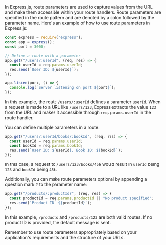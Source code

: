 In Express.js, route parameters are used to capture values from the URL and make them accessible within your route handlers. Route parameters are specified in the route pattern and are denoted by a colon followed by the parameter name. Here's an example of how to use route parameters in Express.js:

```javascript
const express = require("express");
const app = express();
const port = 3000;

// Define a route with a parameter
app.get("/users/:userId", (req, res) => {
  const userId = req.params.userId;
  res.send(`User ID: ${userId}`);
});

app.listen(port, () => {
  console.log(`Server listening on port ${port}`);
});
```

In this example, the route `/users/:userId` defines a parameter `userId`. When a request is made to a URL like `/users/123`, Express extracts the value `123` from the URL and makes it accessible through `req.params.userId` in the route handler.

You can define multiple parameters in a route:

```javascript
app.get("/users/:userId/books/:bookId", (req, res) => {
  const userId = req.params.userId;
  const bookId = req.params.bookId;
  res.send(`User ID: ${userId}, Book ID: ${bookId}`);
});
```

In this case, a request to `/users/123/books/456` would result in `userId` being `123` and `bookId` being `456`.

Additionally, you can make route parameters optional by appending a question mark `?` to the parameter name:

```javascript
app.get("/products/:productId?", (req, res) => {
  const productId = req.params.productId || "No product specified";
  res.send(`Product ID: ${productId}`);
});
```

In this example, `/products` and `/products/123` are both valid routes. If no product ID is provided, the default message is sent.

Remember to use route parameters appropriately based on your application's requirements and the structure of your URLs.
